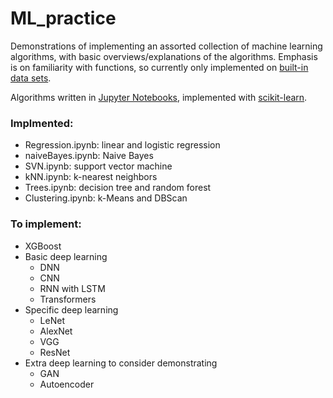 # ML_practice

Demonstrations of implementing an assorted collection of machine learning algorithms, with basic overviews/explanations of the algorithms. Emphasis is on familiarity with functions, so currently only implemented on [built-in data sets](https://scikit-learn.org/stable/datasets/real_world.html).

Algorithms written in [Jupyter Notebooks](https://jupyter.org/), implemented with [scikit-learn](https://scikit-learn.org/stable/).

### Implmented: ###

* Regression.ipynb: linear and logistic regression
* naiveBayes.ipynb: Naive Bayes
* SVN.ipynb: support vector machine
* kNN.ipynb: k-nearest neighbors
* Trees.ipynb: decision tree and random forest
* Clustering.ipynb: k-Means and DBScan

### To implement: ###

* XGBoost
* Basic deep learning
	* DNN
	* CNN
	* RNN with LSTM
	* Transformers
* Specific deep learning
	* LeNet
	* AlexNet
	* VGG
	* ResNet
* Extra deep learning to consider demonstrating
	* GAN
	* Autoencoder
